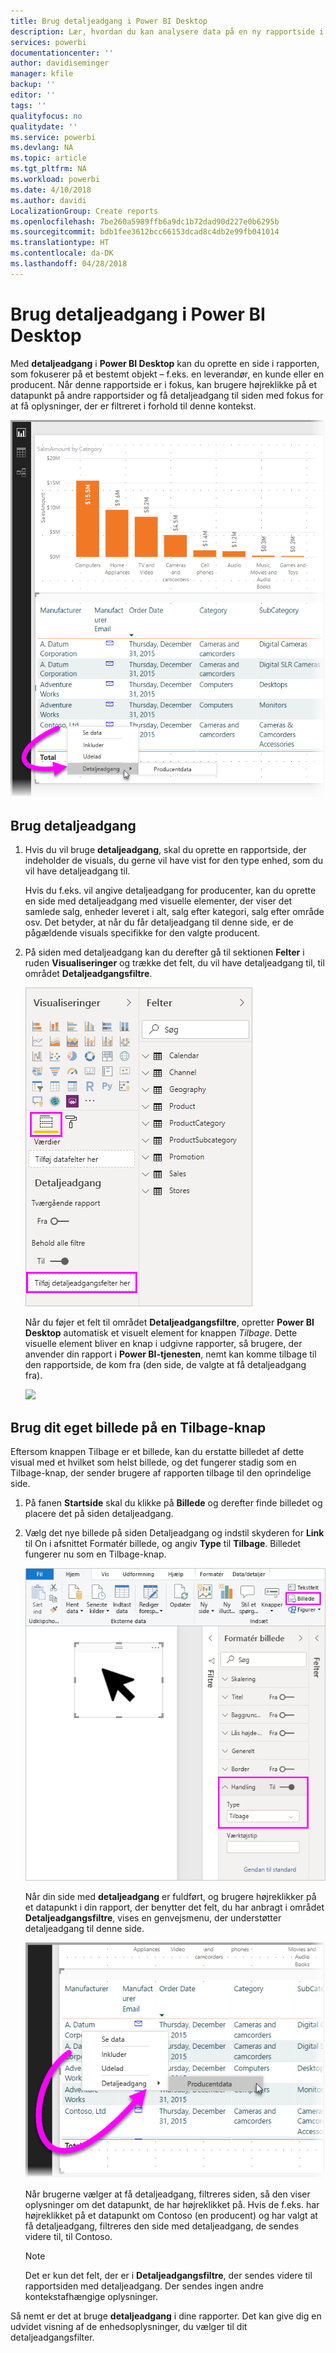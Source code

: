 ```yaml
---
title: Brug detaljeadgang i Power BI Desktop
description: Lær, hvordan du kan analysere data på en ny rapportside i Power BI Desktop
services: powerbi
documentationcenter: ''
author: davidiseminger
manager: kfile
backup: ''
editor: ''
tags: ''
qualityfocus: no
qualitydate: ''
ms.service: powerbi
ms.devlang: NA
ms.topic: article
ms.tgt_pltfrm: NA
ms.workload: powerbi
ms.date: 4/10/2018
ms.author: davidi
LocalizationGroup: Create reports
ms.openlocfilehash: 7be260a5989ffb6a9dc1b72dad90d227e0b6295b
ms.sourcegitcommit: bdb1fee3612bcc66153dcad8c4db2e99fb041014
ms.translationtype: HT
ms.contentlocale: da-DK
ms.lasthandoff: 04/28/2018
---
```

# <a name="use-drillthrough-in-power-bi-desktop"></a>Brug detaljeadgang i Power BI Desktop
Med **detaljeadgang** i **Power BI Desktop** kan du oprette en side i rapporten, som fokuserer på et bestemt objekt – f.eks. en leverandør, en kunde eller en producent. Når denne rapportside er i fokus, kan brugere højreklikke på et datapunkt på andre rapportsider og få detaljeadgang til siden med fokus for at få oplysninger, der er filtreret i forhold til denne kontekst.

![](media/desktop-drillthrough/drillthrough_01.png)

## <a name="using-drillthrough"></a>Brug detaljeadgang
1. Hvis du vil bruge **detaljeadgang**, skal du oprette en rapportside, der indeholder de visuals, du gerne vil have vist for den type enhed, som du vil have detaljeadgang til. 

    Hvis du f.eks. vil angive detaljeadgang for producenter, kan du oprette en side med detaljeadgang med visuelle elementer, der viser det samlede salg, enheder leveret i alt, salg efter kategori, salg efter område osv. Det betyder, at når du får detaljeadgang til denne side, er de pågældende visuals specifikke for den valgte producent.

2. På siden med detaljeadgang kan du derefter gå til sektionen **Felter** i ruden **Visualiseringer** og trække det felt, du vil have detaljeadgang til, til området **Detaljeadgangsfiltre**.

    ![](media/desktop-drillthrough/drillthrough_02.png)

    Når du føjer et felt til området **Detaljeadgangsfiltre**, opretter **Power BI Desktop** automatisk et visuelt element for knappen *Tilbage*. Dette visuelle element bliver en knap i udgivne rapporter, så brugere, der anvender din rapport i **Power BI-tjenesten**, nemt kan komme tilbage til den rapportside, de kom fra (den side, de valgte at få detaljeadgang fra).

    ![](media/desktop-drillthrough/drillthrough_03.png)

## <a name="use-your-own-image-for-a-back-button"></a>Brug dit eget billede på en Tilbage-knap    
 Eftersom knappen Tilbage er et billede, kan du erstatte billedet af dette visual med et hvilket som helst billede, og det fungerer stadig som en Tilbage-knap, der sender brugere af rapporten tilbage til den oprindelige side.

1. På fanen **Startside** skal du klikke på **Billede** og derefter finde billedet og placere det på siden detaljeadgang.
2. Vælg det nye billede på siden Detaljeadgang og indstil skyderen for **Link** til On i afsnittet Formatér billede, og angiv **Type** til **Tilbage**. Billedet fungerer nu som en Tilbage-knap.

    ![](media/desktop-drillthrough/drillthrough_05.png)

    Når din side med **detaljeadgang** er fuldført, og brugere højreklikker på et datapunkt i din rapport, der benytter det felt, du har anbragt i området **Detaljeadgangsfiltre**, vises en genvejsmenu, der understøtter detaljeadgang til denne side.

    ![](media/desktop-drillthrough/drillthrough_04.png)

    Når brugerne vælger at få detaljeadgang, filtreres siden, så den viser oplysninger om det datapunkt, de har højreklikket på. Hvis de f.eks. har højreklikket på et datapunkt om Contoso (en producent) og har valgt at få detaljeadgang, filtreres den side med detaljeadgang, de sendes videre til, til Contoso.

    > [!NOTE]
    > Det er kun det felt, der er i **Detaljeadgangsfiltre**, der sendes videre til rapportsiden med detaljeadgang. Der sendes ingen andre kontekstafhængige oplysninger.
    > 
    > 

Så nemt er det at bruge **detaljeadgang** i dine rapporter. Det kan give dig en udvidet visning af de enhedsoplysninger, du vælger til dit detaljeadgangsfilter.

